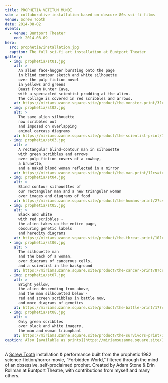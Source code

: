 ```yaml
---
title: PROPHETIA VETITUM MUNDI
sub: a collaborative installation based on obscure 80s sci-fi films
venue: Screw Tooth
date: 2014-08-02
events:
  - venue: Buntport Theater
    end: 2014-08-09
hero:
  src: prophetia/installation.jpg
  caption: The full sci-fi art installation at Buntport Theater
gallery:
  - img: prophetia/st01.jpg
    alt: >
      An alien face-hugger bursting onto the page
      in blind contour sketch and white silhouette
      over the pulp fiction novel
      in yellows and greens
      Beast From Hunter Cave,
      with a spectacled scientist prodding at the alien.
      The collage is covered in red scribbles and arrows.
    at: https://miriamsuzanne.square.site/product/the-monster-print/3?cs=true&cst=custom
  - img: prophetia/st02.jpg
    alt: >
      The same alien silhouette
      now scribbled out
      and imposed on overlapping
      animal carcass diagrams
    at: https://miriamsuzanne.square.site/product/the-scientist-print/11?cs=true&cst=custom
  - img: prophetia/st03.jpg
    alt: >
      A rectangular blind-contour man in silhouette
      with green scribbles and arrows
      over pulp fiction covers of a cowboy,
      a brunette,
      and a naked blond woman reflected in a mirror
    at: https://miriamsuzanne.square.site/product/the-man-print/1?cs=true&cst=custom
  - img: prophetia/st04.jpg
    alt: >
      Blind contour silhouettes of
      our rectangular man and a new triangular woman
      over images and diagrams of food
    at: https://miriamsuzanne.square.site/product/the-humans-print/2?cs=true&cst=custom
  - img: prophetia/st05.jpg
    alt: >
      Black and white
      with red scribbles -
      the alien takes up the entire page,
      obscuring genetic labels
      and heredity diagrams
    at: https://miriamsuzanne.square.site/product/the-threat-print/10?cs=true&cst=custom
  - img: prophetia/st06.jpg
    alt: >
      The silhouette man
      and the back of a woman,
      over diagrams of cancerous cells,
      and a scientist in the background
    at: https://miriamsuzanne.square.site/product/the-cancer-print/8?cs=true&cst=custom
  - img: prophetia/st07.jpg
    alt: >
      Bright yellow,
      the alien descending from above,
      and the man silhouetted below -
      red and screen scribbles in battle now,
      and more diagrams of genetics
    at: https://miriamsuzanne.square.site/product/the-battle-print/17?cs=true&cst=custom
  - img: prophetia/st08.jpg
    alt: >
      Only green scribbles
      over black and white imagery,
      the man and woman triumphant
    at: https://miriamsuzanne.square.site/product/the-survivors-print/18?cs=true&cst=custom
caption: Also [available as prints](https://miriamsuzanne.square.site/)
---
```


A [Screw Tooth](https://www.screwtooth.com) installation & performance
built from the prophetic 1982 science-fiction/horror movie, “Forbidden
World,” filtered through the mind of an obsessive, self-proclaimed
prophet. Created by Adam Stone & Erin Rollman at Buntport Theatre, with
contributions from myself and many others.

<!-- intro -->

<figure>
  <media-gallery
    :@from-data="gallery"
  ></media-gallery>
  <figcaption @html="mdI(caption)"></figcaption>
</figure>
